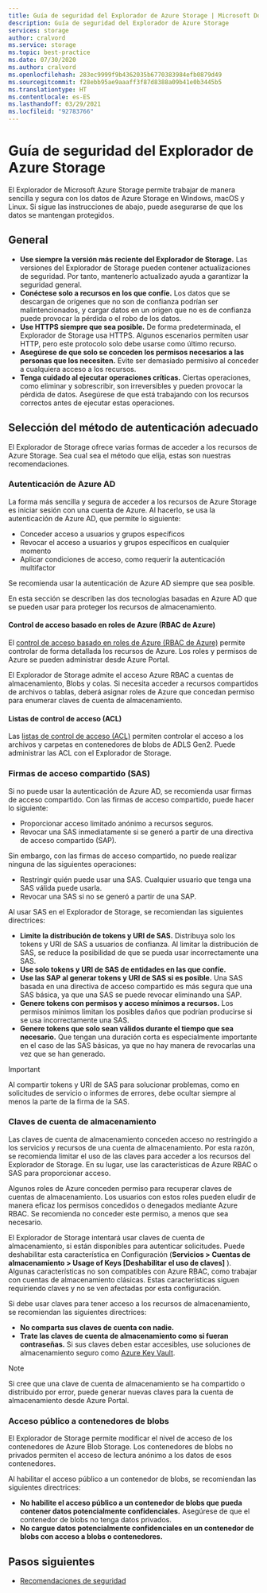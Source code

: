 ```yaml
---
title: Guía de seguridad del Explorador de Azure Storage | Microsoft Docs
description: Guía de seguridad del Explorador de Azure Storage
services: storage
author: cralvord
ms.service: storage
ms.topic: best-practice
ms.date: 07/30/2020
ms.author: cralvord
ms.openlocfilehash: 283ec9999f9b4362035b6770383984efb0879d49
ms.sourcegitcommit: f28ebb95ae9aaaff3f87d8388a09b41e0b3445b5
ms.translationtype: HT
ms.contentlocale: es-ES
ms.lasthandoff: 03/29/2021
ms.locfileid: "92783766"
---
```

# <a name="azure-storage-explorer-security-guide"></a>Guía de seguridad del Explorador de Azure Storage

El Explorador de Microsoft Azure Storage permite trabajar de manera sencilla y segura con los datos de Azure Storage en Windows, macOS y Linux. Si sigue las instrucciones de abajo, puede asegurarse de que los datos se mantengan protegidos.

## <a name="general"></a>General

- **Use siempre la versión más reciente del Explorador de Storage.** Las versiones del Explorador de Storage pueden contener actualizaciones de seguridad. Por tanto, mantenerlo actualizado ayuda a garantizar la seguridad general.
- **Conéctese solo a recursos en los que confíe.** Los datos que se descargan de orígenes que no son de confianza podrían ser malintencionados, y cargar datos en un origen que no es de confianza puede provocar la pérdida o el robo de los datos.
- **Use HTTPS siempre que sea posible.** De forma predeterminada, el Explorador de Storage usa HTTPS. Algunos escenarios permiten usar HTTP, pero este protocolo solo debe usarse como último recurso.
- **Asegúrese de que solo se conceden los permisos necesarios a las personas que los necesiten.** Evite ser demasiado permisivo al conceder a cualquiera acceso a los recursos.
- **Tenga cuidado al ejecutar operaciones críticas.** Ciertas operaciones, como eliminar y sobrescribir, son irreversibles y pueden provocar la pérdida de datos. Asegúrese de que está trabajando con los recursos correctos antes de ejecutar estas operaciones.

## <a name="choosing-the-right-authentication-method"></a>Selección del método de autenticación adecuado

El Explorador de Storage ofrece varias formas de acceder a los recursos de Azure Storage. Sea cual sea el método que elija, estas son nuestras recomendaciones.

### <a name="azure-ad-authentication"></a>Autenticación de Azure AD

La forma más sencilla y segura de acceder a los recursos de Azure Storage es iniciar sesión con una cuenta de Azure. Al hacerlo, se usa la autenticación de Azure AD, que permite lo siguiente:

- Conceder acceso a usuarios y grupos específicos
- Revocar el acceso a usuarios y grupos específicos en cualquier momento
- Aplicar condiciones de acceso, como requerir la autenticación multifactor

Se recomienda usar la autenticación de Azure AD siempre que sea posible.

En esta sección se describen las dos tecnologías basadas en Azure AD que se pueden usar para proteger los recursos de almacenamiento.

#### <a name="azure-role-based-access-control-azure-rbac"></a>Control de acceso basado en roles de Azure (RBAC de Azure)

El [control de acceso basado en roles de Azure (RBAC de Azure)](../../role-based-access-control/overview.md) permite controlar de forma detallada los recursos de Azure. Los roles y permisos de Azure se pueden administrar desde Azure Portal.

El Explorador de Storage admite el acceso Azure RBAC a cuentas de almacenamiento, Blobs y colas. Si necesita acceder a recursos compartidos de archivos o tablas, deberá asignar roles de Azure que concedan permiso para enumerar claves de cuenta de almacenamiento.

#### <a name="access-control-lists-acls"></a>Listas de control de acceso (ACL)

Las [listas de control de acceso (ACL)](../blobs/data-lake-storage-access-control.md) permiten controlar el acceso a los archivos y carpetas en contenedores de blobs de ADLS Gen2. Puede administrar las ACL con el Explorador de Storage.

### <a name="shared-access-signatures-sas"></a>Firmas de acceso compartido (SAS)

Si no puede usar la autenticación de Azure AD, se recomienda usar firmas de acceso compartido. Con las firmas de acceso compartido, puede hacer lo siguiente:

- Proporcionar acceso limitado anónimo a recursos seguros.
- Revocar una SAS inmediatamente si se generó a partir de una directiva de acceso compartido (SAP).

Sin embargo, con las firmas de acceso compartido, no puede realizar ninguna de las siguientes operaciones:

- Restringir quién puede usar una SAS. Cualquier usuario que tenga una SAS válida puede usarla.
- Revocar una SAS si no se generó a partir de una SAP.

Al usar SAS en el Explorador de Storage, se recomiendan las siguientes directrices:

- **Limite la distribución de tokens y URI de SAS.** Distribuya solo los tokens y URI de SAS a usuarios de confianza. Al limitar la distribución de SAS, se reduce la posibilidad de que se pueda usar incorrectamente una SAS.
- **Use solo tokens y URI de SAS de entidades en las que confíe.**
- **Use las SAP al generar tokens y URI de SAS si es posible.** Una SAS basada en una directiva de acceso compartido es más segura que una SAS básica, ya que una SAS se puede revocar eliminando una SAP.
- **Genere tokens con permisos y acceso mínimos a recursos.** Los permisos mínimos limitan los posibles daños que podrían producirse si se usa incorrectamente una SAS.
- **Genere tokens que solo sean válidos durante el tiempo que sea necesario.** Que tengan una duración corta es especialmente importante en el caso de las SAS básicas, ya que no hay manera de revocarlas una vez que se han generado.

> [!IMPORTANT]
> Al compartir tokens y URI de SAS para solucionar problemas, como en solicitudes de servicio o informes de errores, debe ocultar siempre al menos la parte de la firma de la SAS.

### <a name="storage-account-keys"></a>Claves de cuenta de almacenamiento

Las claves de cuenta de almacenamiento conceden acceso no restringido a los servicios y recursos de una cuenta de almacenamiento. Por esta razón, se recomienda limitar el uso de las claves para acceder a los recursos del Explorador de Storage. En su lugar, use las características de Azure RBAC o SAS para proporcionar acceso.

Algunos roles de Azure conceden permiso para recuperar claves de cuentas de almacenamiento. Los usuarios con estos roles pueden eludir de manera eficaz los permisos concedidos o denegados mediante Azure RBAC. Se recomienda no conceder este permiso, a menos que sea necesario.

El Explorador de Storage intentará usar claves de cuenta de almacenamiento, si están disponibles para autenticar solicitudes. Puede deshabilitar esta característica en Configuración (**Servicios > Cuentas de almacenamiento > Usage of Keys [Deshabilitar el uso de claves]** ). Algunas características no son compatibles con Azure RBAC, como trabajar con cuentas de almacenamiento clásicas. Estas características siguen requiriendo claves y no se ven afectadas por esta configuración.

Si debe usar claves para tener acceso a los recursos de almacenamiento, se recomiendan las siguientes directrices:

- **No comparta sus claves de cuenta con nadie.**
- **Trate las claves de cuenta de almacenamiento como si fueran contraseñas.** Si sus claves deben estar accesibles, use soluciones de almacenamiento seguro como [Azure Key Vault](https://azure.microsoft.com/services/key-vault/).

> [!NOTE]
> Si cree que una clave de cuenta de almacenamiento se ha compartido o distribuido por error, puede generar nuevas claves para la cuenta de almacenamiento desde Azure Portal.

### <a name="public-access-to-blob-containers"></a>Acceso público a contenedores de blobs

El Explorador de Storage permite modificar el nivel de acceso de los contenedores de Azure Blob Storage. Los contenedores de blobs no privados permiten el acceso de lectura anónimo a los datos de esos contenedores.

Al habilitar el acceso público a un contenedor de blobs, se recomiendan las siguientes directrices:

- **No habilite el acceso público a un contenedor de blobs que pueda contener datos potencialmente confidenciales.** Asegúrese de que el contenedor de blobs no tenga datos privados.
- **No cargue datos potencialmente confidenciales en un contenedor de blobs con acceso a blobs o contenedores.** 

## <a name="next-steps"></a>Pasos siguientes

- [Recomendaciones de seguridad](../blobs/security-recommendations.md)